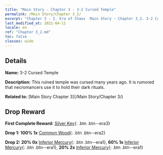 ```yaml
---
title: "Main Story - Chapter 3 - 3-2 Cursed Temple"
permalink: /Main Story/Chapter 3_2/
excerpt: "Chapter 3 - 2. Era of Chaos  Main Story - Chapter 3_2. 3-2 Cursed Temple"
last_modified_at: 2021-04-11
locale: en
ref: "Chapter 3_2.md"
toc: false
classes: wide
---
```


## Details

 **Name:** 3-2 Cursed Temple

 **Description:** This ruined temple was cursed many years ago. It is rumored that necromancers use it to hold their dark rituals.

 **Related to:** [Main Story Chapter 3](/Main Story/Chapter 3/)

## Drop Reward

 **First Complete Reward:** [Silver Key](/Items/con_693/){: .btn .btn--era3}

 **Drop 1:** **100% 1x** [Common Wood](/Items/mat_7/){: .btn .btn--era2}

 **Drop 2:** **20% 0x** [Inferior Mercury](/Items/mat_2/){: .btn .btn--era1}, **60% 1x** [Inferior Mercury](/Items/mat_2/){: .btn .btn--era1}, **20% 2x** [Inferior Mercury](/Items/mat_2/){: .btn .btn--era1}

